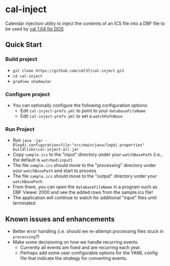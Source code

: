 # cal-inject
Calendar injection utility to inject the contents of an ICS file into a DBF file to be used by [cal 1.04 for DOS](https://web.archive.org/web/20060506200416/http://members.aol.com/dosware/cal104.zip)

## Quick Start

### Build project
* `git clone https://github.com/cml37/cal-inject.git`
* `cd cal-inject`
* `gradlew shadowJar`

### Configure project

* You can optionally configure the following configuration options:
  * Edit `cal-inject-prefs.yml` to point to your `databaseFileName`
  * Edit `cal-inject-prefs.yml` to set a `watchPathBase`

### Run Project

* Run `java -jar -Dlog4j.configuration=file:"src/main/java/log4j.properties" build\libs\cal-inject-all.jar`
* Copy `sample.ics` to the "input" directory under your `watchBasePath` (i.e., the default is `watched\input`)
* The file `sample.ics` should move to the "processing" directory under your `watchBasePath` and start to process
* The file `sample.ics` should move to the "output" directory under your `watchBasePath` 
* From there, you can open the `databaseFileName` in a program such as DBF Viewer 2000 and see the added rows from the sample.ics file!
* The application will continue to watch for additional "input" files until terminated

## Known issues and enhancements
* Better error handling (i.e. should we re-attempt processing files stuck in `processing`?)
* Make some decisioning on how we handle recurring events.
  * Currently all events are fixed and are recurring each year.
  * Perhaps add some user configurable options for the YAML config file that indicate the strategy for converting events.
